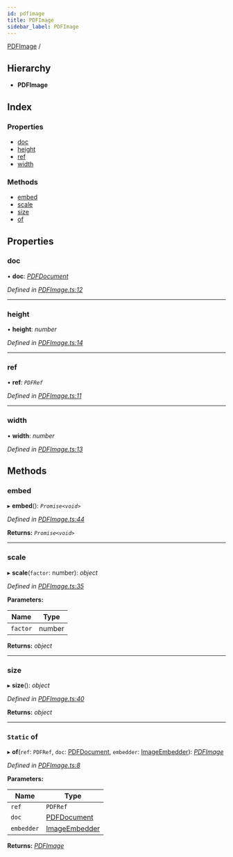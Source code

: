 ```yaml
---
id: pdfimage
title: PDFImage
sidebar_label: PDFImage
---
```


[PDFImage](pdfimage.md) /

## Hierarchy

* **PDFImage**

## Index

### Properties

* [doc](pdfimage.md#doc)
* [height](pdfimage.md#height)
* [ref](pdfimage.md#ref)
* [width](pdfimage.md#width)

### Methods

* [embed](pdfimage.md#embed)
* [scale](pdfimage.md#scale)
* [size](pdfimage.md#size)
* [of](pdfimage.md#static-of)

## Properties

###  doc

• **doc**: *[PDFDocument](pdfdocument.md)*

*Defined in [PDFImage.ts:12](https://github.com/Hopding/pdf-lib/blob/57dc8a4/src/api/PDFImage.ts#L12)*

___

###  height

• **height**: *number*

*Defined in [PDFImage.ts:14](https://github.com/Hopding/pdf-lib/blob/57dc8a4/src/api/PDFImage.ts#L14)*

___

###  ref

• **ref**: *`PDFRef`*

*Defined in [PDFImage.ts:11](https://github.com/Hopding/pdf-lib/blob/57dc8a4/src/api/PDFImage.ts#L11)*

___

###  width

• **width**: *number*

*Defined in [PDFImage.ts:13](https://github.com/Hopding/pdf-lib/blob/57dc8a4/src/api/PDFImage.ts#L13)*

## Methods

###  embed

▸ **embed**(): *`Promise<void>`*

*Defined in [PDFImage.ts:44](https://github.com/Hopding/pdf-lib/blob/57dc8a4/src/api/PDFImage.ts#L44)*

**Returns:** *`Promise<void>`*

___

###  scale

▸ **scale**(`factor`: number): *object*

*Defined in [PDFImage.ts:35](https://github.com/Hopding/pdf-lib/blob/57dc8a4/src/api/PDFImage.ts#L35)*

**Parameters:**

Name | Type |
------ | ------ |
`factor` | number |

**Returns:** *object*

___

###  size

▸ **size**(): *object*

*Defined in [PDFImage.ts:40](https://github.com/Hopding/pdf-lib/blob/57dc8a4/src/api/PDFImage.ts#L40)*

**Returns:** *object*

___

### `Static` of

▸ **of**(`ref`: `PDFRef`, `doc`: [PDFDocument](pdfdocument.md), `embedder`: [ImageEmbedder](../index.md#imageembedder)): *[PDFImage](pdfimage.md)*

*Defined in [PDFImage.ts:8](https://github.com/Hopding/pdf-lib/blob/57dc8a4/src/api/PDFImage.ts#L8)*

**Parameters:**

Name | Type |
------ | ------ |
`ref` | `PDFRef` |
`doc` | [PDFDocument](pdfdocument.md) |
`embedder` | [ImageEmbedder](../index.md#imageembedder) |

**Returns:** *[PDFImage](pdfimage.md)*